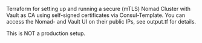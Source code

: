 Terraform for setting up and running a secure (mTLS) Nomad Cluster with Vault as CA using self-signed certificates via Consul-Template. You can access the Nomad- and Vault UI on their public IPs, see output.tf for details. 

This is NOT a production setup.
